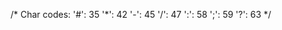 /*
  Char codes:
    '#': 35
    '*': 42
    '-': 45
    '/': 47
    ':': 58
    ';': 59
    '?': 63
*/
